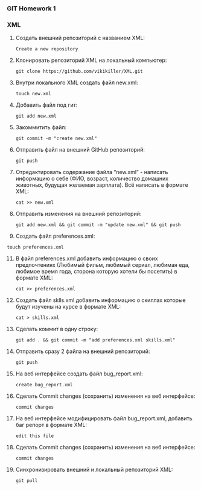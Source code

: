 ### GIT Homework 1
### XML

1. Создать внешний репозиторий c названием XML: 

   `Create a new repository`
     
3. Клонировать репозиторий XML на локальный компьютер: 

   `git clone https://github.com/vikikiller/XML.git`
     
4. Внутри локального XML создать файл new.xml: 

   `touch new.xml`
     
5. Добавить файл под гит: 

   `git add new.xml`
     
6. Закоммитить файл: 

   `git commit -m "create new.xml"`
     
7. Отправить файл на внешний GitHub репозиторий: 

   `git push`
     
8. Отредактировать содержание файла “new.xml” - написать информацию о себе (ФИО, возраст, количество домашних животных, будущая желаемая    зарплата). Всё написать в формате XML:

   `cat >> new.xml`
     
9. Отправить изменения на внешний репозиторий: 

   `git add new.xml && git commit -m "update new.xml" && git push`
     
10. Создать файл preferences.xml:

   `touch preferences.xml`
     
11. В файл preferences.xml добавить информацию о своих предпочтениях (Любимый фильм, любимый сериал, любимая еда, любимое время года,        сторона которую хотели бы посетить) в формате XML:

    `cat >> preferences.xml`
     
12. Создать файл sklls.xml добавить информацию о скиллах которые будут изучены на курсе в формате XML:

    `cat > skills.xml`
     
13. Сделать коммит в одну строку: 

    `git add . && git commit -m "add preferences.xml skills.xml"`
     
14. Отправить сразу 2 файла на внешний репозиторий: 

    `git push`
     
15. На веб интерфейсе создать файл bug_report.xml: 

    `create bug_report.xml`
     
16. Сделать Commit changes (сохранить) изменения на веб интерфейсе:

    `commit changes`
     
17. На веб интерфейсе модифицировать файл bug_report.xml, добавить баг репорт в формате XML:

    `edit this file`
     
18. Сделать Commit changes (сохранить) изменения на веб интерфейсе:

    `commit changes`
     
19. Синхронизировать внешний и локальный репозиторий XML:

    `git pull`
